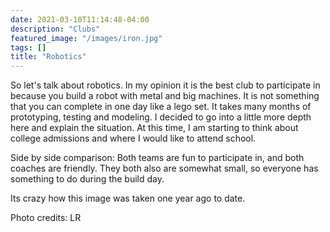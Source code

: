 ```yaml
---
date: 2021-03-10T11:14:48-04:00
description: "Clubs"
featured_image: "/images/iron.jpg"
tags: []
title: "Robotics"
---
```

So let's talk about robotics. In my opinion it is the best club to participate in because you build a robot with metal and big machines. It is not something that you can complete in one day like a lego set. It takes many months of prototyping, testing and modeling. I decided to go into a little more depth here and explain the situation. At this time, I am starting to think about college admissions and where I would like to attend school. 



Side by side comparison:
Both teams are fun to participate in, and both coaches are friendly. They both also are somewhat small, so everyone has something to do during the build day.

Its crazy how this image was taken one year ago to date.


Photo credits: LR
